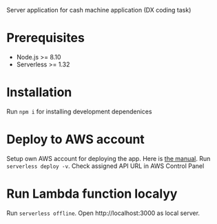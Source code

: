 Server application for cash machine application (DX coding task)

# Prerequisites
* Node.js >= 8.10
* Serverless >= 1.32

# Installation
Run `npm i` for installing development dependenices

# Deploy to AWS account
Setup own AWS account for deploying the app. Here is [the manual](https://serverless.com/framework/docs/providers/aws/guide/credentials/).
Run `serverless deploy -v`.
Check assigned API URL in AWS Control Panel

# Run Lambda function localyy
Run `serverless offline`.
Open http://localhost:3000 as local server.

